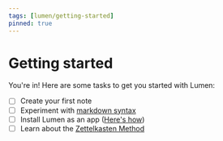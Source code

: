 ```yaml
---
tags: [lumen/getting-started]
pinned: true
---
```


# Getting started

You're in! Here are some tasks to get you started with Lumen:

- [ ] Create your first note
- [ ] Experiment with [markdown syntax](https://github.com/lumen-notes/lumen/blob/main/docs/markdown-syntax.md)
- [ ] Install Lumen as an app ([Here's how](https://developer.mozilla.org/en-US/docs/Web/Progressive_web_apps/Guides/Installing))
- [ ] Learn about the [Zettelkasten Method](https://zettelkasten.de/overview/)
